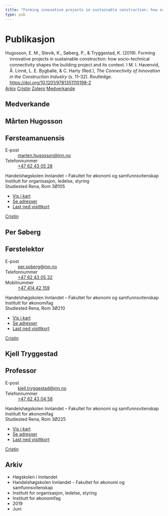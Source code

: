 ```yaml
---
title: "Forming innovative projects in sustainable construction: how socio-technical connectivity shapes the building project and its context"
type: pub
---
```

<h1>Publikasjon</h1>
<article id="csl-bib-container-HJDQCNNT" class="csl-bib-container">
  <div class="csl-bib-body" style="line-height: 1.35; padding-left: 1em; text-indent:-1em;">
  <div class="csl-entry">Hugosson, E. M., Stevik, K., S&#xF8;berg, P., &amp; Tryggestad, K. (2019). Forming innovative projects in sustainable construction: how socio-technical connectivity shapes the building project and its context. I M. I. Havenvid, &#xC5;. Linn&#xE9;, L. E. Bygballe, &amp; C. Harty (Red.), <i>The Connectivity of Innovation in the Construction Industry</i> (s. 11&#x2013;32). Routledge. <a href="https://doi.org/10.1201/9781351110198-2">https://doi.org/10.1201/9781351110198-2</a></div>
</div>
  <div class="csl-bib-buttons">
    <a href="#taxonomy-article-HJDQCNNT" class="csl-bib-button">Arkiv</a>
    <a href="https://app.cristin.no/results/show.jsf?id=1702358" alt="Cristin URL" class="csl-bib-button">Cristin</a>
    <a href="http://zotero.org/groups/5022929/items/HJDQCNNT" alt="Zotero URL" class="csl-bib-button">Zotero</a>
    <a href="#contributors-article-HJDQCNNT" class="csl-bib-button">Medverkande</a>
  </div>
  <div id="csl-bib-meta-container-HJDQCNNT"></div>
</article>
<div id="csl-bib-meta-HJDQCNNT" class="csl-bib-meta">
  <article id="contributors-article-HJDQCNNT" class="contributors-article">
    <h1>Medverkande</h1>
    <div class="personas">
<div class="vrtx-hinn-person-card">
<div class="photo">
<i class="lar la-user-circle missing-person"></i>
</div>
<div class="info">
<hgroup><h1>Mårten Hugosson</h1>
<h2>Førsteamanuensis</h2>
</hgroup><dl>
<dt>E-post</dt>
<dd>
<a href="mailto:marten.hugosson@inn.no">marten.hugosson@inn.no</a>
</dd>
<dt>Telefonnummer</dt>
<dd><a href="tel:+4762430528">
+47 62 43 05 28
</a></dd>
</dl>
<p>
Handelshøgskolen Innlandet – Fakultet for økonomi og samfunnsvitenskap<br>
Institutt for organisasjon, ledelse, styring<br>
Studiested Rena,
Rom 3Ø105
</p>
<ul class="vrtx-hinn-links">
<li><a href="https://www.google.com/maps?q=61.13620,11.37454">Vis i kart</a></li>
<li><a href="https://www.inn.no/finn-en-ansatt/marten-hugosson.html#vrtx-hinn-addresses">Se adresser</a></li>
<li><a href="https://www.inn.no/finn-en-ansatt/marten-hugosson.html?vrtx=vcf">Last ned visittkort</a></li>
</ul>
</div>
</div>
<a href="https://app.cristin.no/persons/show.jsf?id=879091" alt="Cristin URL" class="personas-cristin">Cristin</a>
</div> <div class="personas">
<div class="vrtx-hinn-person-card">
<div class="photo">
<i class="lar la-user-circle missing-person"></i>
</div>
<div class="info">
<hgroup><h1>Per Søberg</h1>
<h2>Førstelektor</h2>
</hgroup><dl>
<dt>E-post</dt>
<dd>
<a href="mailto:per.soberg@inn.no">per.soberg@inn.no</a>
</dd>
<dt>Telefonnummer</dt>
<dd><a href="tel:+4762430532">
+47 62 43 05 32
</a></dd>
<dt>Mobilnummer</dt>
<dd><a href="tel:+4741442159">
+47 414 42 159
</a></dd>
</dl>
<p>
Handelshøgskolen Innlandet – Fakultet for økonomi og samfunnsvitenskap<br>
Institutt for økonomifag<br>
Studiested Rena,
Rom 3Ø210
</p>
<ul class="vrtx-hinn-links">
<li><a href="https://www.google.com/maps?q=61.13620,11.37454">Vis i kart</a></li>
<li><a href="https://www.inn.no/finn-en-ansatt/per-soberg.html#vrtx-hinn-addresses">Se adresser</a></li>
<li><a href="https://www.inn.no/finn-en-ansatt/per-soberg.html?vrtx=vcf">Last ned visittkort</a></li>
</ul>
</div>
</div>
<a href="https://app.cristin.no/persons/show.jsf?id=375860" alt="Cristin URL" class="personas-cristin">Cristin</a>
</div> <div class="personas">
<div class="vrtx-hinn-person-card">
<div class="photo">
<i class="lar la-user-circle missing-person"></i>
</div>
<div class="info">
<hgroup><h1>Kjell Tryggestad</h1>
<h2>Professor</h2>
</hgroup><dl>
<dt>E-post</dt>
<dd>
<a href="mailto:kjell.tryggestad@inn.no">kjell.tryggestad@inn.no</a>
</dd>
<dt>Telefonnummer</dt>
<dd><a href="tel:+4762430458">
+47 62 43 04 58
</a></dd>
</dl>
<p>
Handelshøgskolen Innlandet – Fakultet for økonomi og samfunnsvitenskap<br>
Institutt for økonomifag<br>
Studiested Rena,
Rom 3Ø225
</p>
<ul class="vrtx-hinn-links">
<li><a href="https://www.google.com/maps?q=61.13620,11.37454">Vis i kart</a></li>
<li><a href="https://www.inn.no/finn-en-ansatt/kjell-tryggestad.html#vrtx-hinn-addresses">Se adresser</a></li>
<li><a href="https://www.inn.no/finn-en-ansatt/kjell-tryggestad.html?vrtx=vcf">Last ned visittkort</a></li>
</ul>
</div>
</div>
<a href="https://app.cristin.no/persons/show.jsf?id=648685" alt="Cristin URL" class="personas-cristin">Cristin</a>
</div>
  </article>
  <article id="taxonomy-article-HJDQCNNT" class="taxonomy-article">
    <h1>Arkiv</h1>
    <ul>
      <li>Høgskolen i Innlandet</li>
      <li>Handelshøgskolen Innlandet - Fakultet for økonomi og samfunnsvitenskap</li>
      <li>Institutt for organisasjon, ledelse, styring</li>
      <li>Institutt for økonomifag</li>
      <li>2019</li>
      <li>Juni</li>
    </ul>
  </article>
</div>
